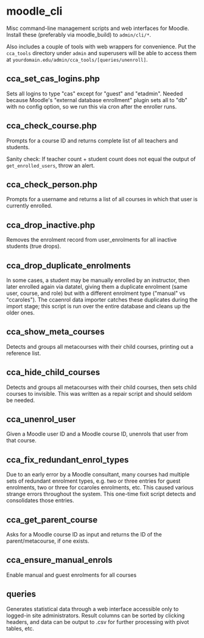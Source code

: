 moodle_cli
==========

Misc command-line management scripts and web interfaces for Moodle. Install these (preferably via moodle_build) to `admin/cli/*`.

Also includes a couple of tools with web wrappers for convenience. Put the `cca_tools` directory under `admin` and superusers will be able to access them at `yourdomain.edu/admin/cca_tools/[queries/unenroll]`.

## cca_set_cas_logins.php
Sets all logins to type "cas" except for "guest" and "etadmin".
Needed because Moodle's "external database enrollment" plugin sets all to "db" with no config option,
so we run this via cron after the enroller runs.

## cca_check_course.php
Prompts for a course ID and returns complete list of all teachers and students.

Sanity check: If teacher count + student count does not equal the output of
`get_enrolled_users`, throw an alert.

## cca_check_person.php
Prompts for a username and returns a list of all courses in which that user is currently enrolled.

## cca_drop_inactive.php
Removes the enrolment record from user_enrolments for all inactive students (true drops).

## cca_drop_duplicate_enrolments
 In some cases, a student may be manually enrolled by an instructor, then later enrolled again via datatel, giving them a duplicate enrolment (same user, course, and role) but with a different enrolment type ("manual" vs "ccaroles"). The ccaenrol data importer catches these duplicates during the import stage; this script is run over the entire database and cleans up the older ones.

## cca_show_meta_courses
Detects and groups all metacourses with their child courses, printing out a reference list.

## cca_hide_child_courses
Detects and groups all metacourses with their child courses, then sets child courses to invisible. This was written as a repair script and should seldom be needed.

## cca_unenrol_user
Given a Moodle user ID and a Moodle course ID, unenrols that user from that course.

## cca_fix_redundant_enrol_types
Due to an early error by a Moodle consultant, many courses had multiple sets of redundant enrolment types, e.g. two or three entries for guest enrolments, two or three for ccaroles enrolments, etc. This caused various strange errors throughout the system. This one-time fixit script detects and consolidates those entries.

## cca_get_parent_course
Asks for a Moodle course ID as input and returns the ID of the parent/metacourse, if one exists.

## cca_ensure_manual_enrols
Enable manual and guest enrolments for all courses

## queries
Generates statistical data through a web interface accessible only to logged-in site administrators. Result columns can be sorted by clicking headers, and data can be output to .csv for further processing with pivot tables, etc.
